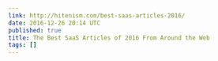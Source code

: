 ```yaml
---
link: http://hitenism.com/best-saas-articles-2016/
date: 2016-12-26 20:14 UTC
published: true
title: The Best SaaS Articles of 2016 From Around the Web
tags: []
---
```



